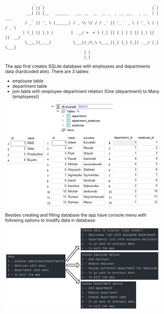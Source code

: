			     _  _                                                   _       
			    | || |                                                 | |      
			  __| || |__   ______   ___ __  __  __ _  _ __ ___   _ __  | |  ___ 
			 / _` || '_ \ |______| / _ \\ \/ / / _` || '_ ` _ \ | '_ \ | | / _ \
			| (_| || |_) |        |  __/ >  < | (_| || | | | | || |_) || ||  __/
			 \__,_||_.__/          \___|/_/\_\ \__,_||_| |_| |_|| .__/ |_| \___|
									    | |             
									    |_|             
					    
The app first creates SQLite database with employees and departments data (hardcoded atm). There are 3 tables:
- employee table
- department table
- join table with employee-department relation (One (department) to Many (employees))

![DB](https://github.com/kubajabko/db-example/blob/master/img/db_tables.png)

Besides creating and filling database the app have console menu with following options to modify data in database:

![Menu](https://github.com/kubajabko/db-example/blob/master/img/menu.png)

